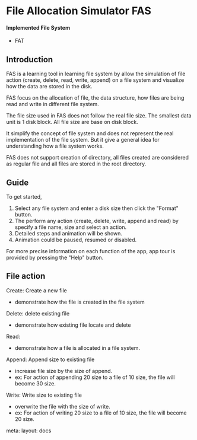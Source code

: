 # File Allocation Simulator FAS

#### Implemented File System
  - <router-link class="hover:text-blue-500" to="/docs/fat">FAT</router-link>
  <!-- - <router-link class="hover:text-blue-500" to="/docs/ext4">ext4</router-link> -->

## Introduction

FAS is a learning tool in learning file system by allow the simulation of file action (create, delete, read, write, append) on a file system and visualize how the data are stored in the disk.

FAS focus on the allocation of file, the data structure, how files are being read and write in different file system.

The file size used in FAS does not follow the real file size. The smallest data unit is 1 disk block. All file size are base on disk block.

It simplify the concept of file system and does not represent the real implementation of the file system. But it give a general idea for understanding how a file system works. 

FAS does not support creation of directory,  all files created are considered as regular file and all files are stored in the root directory.

## Guide

To get started, 
1. Select any file system and enter a disk size then click the "Format" button.
2. The perform any action (create, delete, write, append and read) by specify a file name, size and select an action.
3. Detailed steps and animation will be shown.
4. Animation could be paused, resumed or disabled.

For more precise information on each function of the app, app tour is provided by pressing the "Help" button.

## File action
Create: Create a new file
- demonstrate how the file is created in the file system

Delete: delete existing file
- demonstrate how existing file locate and delete

Read: 
- demonstrate how a file is allocated in a file system.

Append: Append size to existing file
- increase file size by the size of append.
- ex: For action of appending 20 size to a file of 10 size, the file will become 30 size.

Write: Write size to existing file
- overwrite the file with the size of write.
- ex: For action of writing 20 size to a file of 10 size, the file will become 20 size.

<route lang="yaml">
meta:
  layout: docs
</route>
